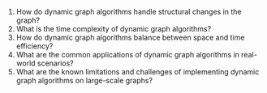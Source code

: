 

1. How do dynamic graph algorithms handle structural changes in the graph?
2. What is the time complexity of dynamic graph algorithms?
3. How do dynamic graph algorithms balance between space and time efficiency?
4. What are the common applications of dynamic graph algorithms in real-world scenarios?
5. What are the known limitations and challenges of implementing dynamic graph algorithms on large-scale graphs?